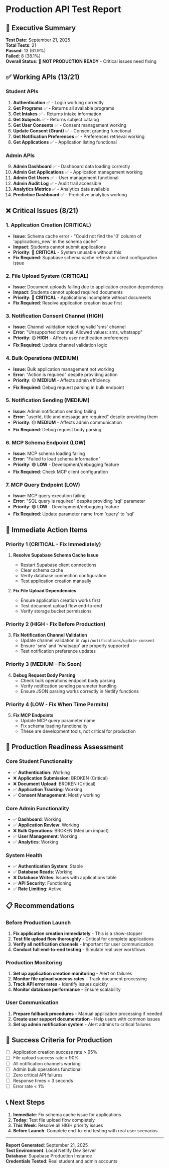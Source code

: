 # Production API Test Report

## 🎯 Executive Summary

**Test Date**: September 21, 2025  
**Total Tests**: 21  
**Passed**: 13 (61.9%)  
**Failed**: 8 (38.1%)  
**Overall Status**: 🔴 **NOT PRODUCTION READY** - Critical issues need fixing

## ✅ Working APIs (13/21)

### Student APIs
1. **Authentication** ✅ - Login working correctly
2. **Get Programs** ✅ - Returns all available programs
3. **Get Intakes** ✅ - Returns intake information
4. **Get Subjects** ✅ - Returns subject catalog
5. **Get User Consents** ✅ - Consent management working
6. **Update Consent (Grant)** ✅ - Consent granting functional
7. **Get Notification Preferences** ✅ - Preferences retrieval working
8. **Get Applications** ✅ - Application listing functional

### Admin APIs
9. **Admin Dashboard** ✅ - Dashboard data loading correctly
10. **Admin Get Applications** ✅ - Application management working
11. **Admin Get Users** ✅ - User management functional
12. **Admin Audit Log** ✅ - Audit trail accessible
13. **Analytics Metrics** ✅ - Analytics data available
14. **Predictive Dashboard** ✅ - Predictive analytics working

## ❌ Critical Issues (8/21)

### 1. Application Creation (CRITICAL)
- **Issue**: Schema cache error - "Could not find the '0' column of 'applications_new' in the schema cache"
- **Impact**: Students cannot submit applications
- **Priority**: 🔴 **CRITICAL** - System unusable without this
- **Fix Required**: Supabase schema cache refresh or client configuration issue

### 2. File Upload System (CRITICAL)
- **Issue**: Document uploads failing due to application creation dependency
- **Impact**: Students cannot upload required documents
- **Priority**: 🔴 **CRITICAL** - Applications incomplete without documents
- **Fix Required**: Resolve application creation issue first

### 3. Notification Consent Channel (HIGH)
- **Issue**: Channel validation rejecting valid 'sms' channel
- **Error**: "Unsupported channel. Allowed values: sms, whatsapp"
- **Priority**: 🟡 **HIGH** - Affects user notification preferences
- **Fix Required**: Update channel validation logic

### 4. Bulk Operations (MEDIUM)
- **Issue**: Bulk application management not working
- **Error**: "Action is required" despite providing action
- **Priority**: 🟡 **MEDIUM** - Affects admin efficiency
- **Fix Required**: Debug request parsing in bulk endpoint

### 5. Notification Sending (MEDIUM)
- **Issue**: Admin notification sending failing
- **Error**: "userId, title and message are required" despite providing them
- **Priority**: 🟡 **MEDIUM** - Affects admin communication
- **Fix Required**: Debug request body parsing

### 6. MCP Schema Endpoint (LOW)
- **Issue**: MCP schema loading failing
- **Error**: "Failed to load schema information"
- **Priority**: 🟢 **LOW** - Development/debugging feature
- **Fix Required**: Check MCP client configuration

### 7. MCP Query Endpoint (LOW)
- **Issue**: MCP query execution failing
- **Error**: "SQL query is required" despite providing 'sql' parameter
- **Priority**: 🟢 **LOW** - Development/debugging feature
- **Fix Required**: Update parameter name from 'query' to 'sql'

## 🔧 Immediate Action Items

### Priority 1 (CRITICAL - Fix Immediately)
1. **Resolve Supabase Schema Cache Issue**
   - Restart Supabase client connections
   - Clear schema cache
   - Verify database connection configuration
   - Test application creation manually

2. **Fix File Upload Dependencies**
   - Ensure application creation works first
   - Test document upload flow end-to-end
   - Verify storage bucket permissions

### Priority 2 (HIGH - Fix Before Production)
3. **Fix Notification Channel Validation**
   - Update channel validation in `/api/notifications/update-consent`
   - Ensure 'sms' and 'whatsapp' are properly supported
   - Test notification preference updates

### Priority 3 (MEDIUM - Fix Soon)
4. **Debug Request Body Parsing**
   - Check bulk operations endpoint body parsing
   - Verify notification sending parameter handling
   - Ensure JSON parsing works correctly in Netlify functions

### Priority 4 (LOW - Fix When Time Permits)
5. **Fix MCP Endpoints**
   - Update MCP query parameter name
   - Fix schema loading functionality
   - These are development tools, not critical for production

## 🏥 Production Readiness Assessment

### Core Student Functionality
- ✅ **Authentication**: Working
- ❌ **Application Submission**: BROKEN (Critical)
- ❌ **Document Upload**: BROKEN (Critical)
- ✅ **Application Tracking**: Working
- ✅ **Consent Management**: Mostly working

### Core Admin Functionality
- ✅ **Dashboard**: Working
- ✅ **Application Review**: Working
- ❌ **Bulk Operations**: BROKEN (Medium impact)
- ✅ **User Management**: Working
- ✅ **Analytics**: Working

### System Health
- ✅ **Authentication System**: Stable
- ✅ **Database Reads**: Working
- ❌ **Database Writes**: Issues with applications table
- ✅ **API Security**: Functioning
- ✅ **Rate Limiting**: Active

## 📋 Recommendations

### Before Production Launch
1. **Fix application creation immediately** - This is a show-stopper
2. **Test file upload flow thoroughly** - Critical for complete applications
3. **Verify all notification channels** - Important for user communication
4. **Conduct full end-to-end testing** - Simulate real user workflows

### Production Monitoring
1. **Set up application creation monitoring** - Alert on failures
2. **Monitor file upload success rates** - Track document processing
3. **Track API error rates** - Identify issues quickly
4. **Monitor database performance** - Ensure scalability

### User Communication
1. **Prepare fallback procedures** - Manual application processing if needed
2. **Create user support documentation** - Help users with common issues
3. **Set up admin notification system** - Alert admins to critical failures

## 🎯 Success Criteria for Production

- [ ] Application creation success rate > 95%
- [ ] File upload success rate > 90%
- [ ] All notification channels working
- [ ] Admin bulk operations functional
- [ ] Zero critical API failures
- [ ] Response times < 3 seconds
- [ ] Error rate < 1%

## 📞 Next Steps

1. **Immediate**: Fix schema cache issue for applications
2. **Today**: Test file upload flow completely
3. **This Week**: Resolve all HIGH priority issues
4. **Before Launch**: Complete end-to-end testing with real user scenarios

---

**Report Generated**: September 21, 2025  
**Test Environment**: Local Netlify Dev Server  
**Database**: Supabase Production Instance  
**Credentials Tested**: Real student and admin accounts